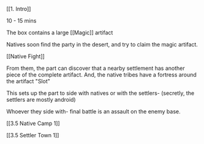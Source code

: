 [[1. Intro]]

10 - 15 mins

The box contains a large [[Magic]] artifact 

Natives soon find the party in the desert, and try to claim the magic artifact.

[[Native Fight]]

From them, the part can discover that a nearby settlement has another piece of the complete artifact.
And, the native tribes have a fortress around the artifact "Slot" 

This sets up the part to side with natives or with the settlers-
(secretly, the settlers are mostly android)

Whoever they side with- final battle is an assault on the enemy base.

[[3.5 Native Camp 1]]

[[3.5 Settler Town 1]]